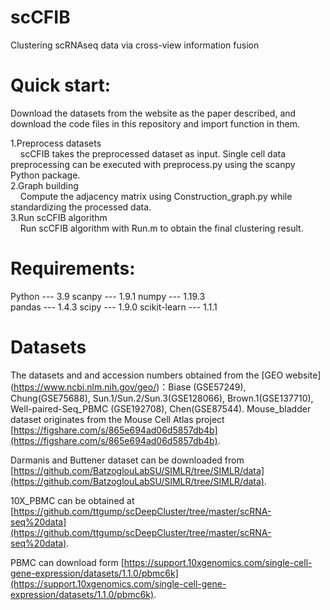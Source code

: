 # scCFIB
Clustering scRNAseq data via cross-view information fusion

# Quick start:
Download the datasets from the website as the paper described, and download the
code files in  this repository and import function in them. <br>

1.Preprocess datasets <br>
&nbsp;&nbsp;&nbsp;&nbsp;scCFIB takes the preprocessed dataset as input. Single cell data preprocessing can be executed with preprocess.py using the scanpy Python package. <br>
2.Graph building <br>
&nbsp;&nbsp;&nbsp;&nbsp;Compute the adjacency matrix using Construction_graph.py  while standardizing the processed data. <br>
3.Run scCFIB algorithm <br>
&nbsp;&nbsp;&nbsp;&nbsp;Run scCFIB algorithm with Run.m to obtain the final clustering result. <br>
# Requirements:
Python --- 3.9  scanpy --- 1.9.1  numpy --- 1.19.3 <br>
pandas --- 1.4.3  scipy --- 1.9.0  scikit-learn --- 1.1.1

# Datasets
The datasets and and accession numbers obtained from the [GEO website] (https://www.ncbi.nlm.nih.gov/geo/)：Biase (GSE57249), Chung(GSE75688), Sun.1/Sun.2/Sun.3(GSE128066), Brown.1(GSE137710), 
Well-paired-Seq_PBMC (GSE192708), Chen(GSE87544).
Mouse_bladder dataset originates from the Mouse Cell Atlas project [https://figshare.com/s/865e694ad06d5857db4b](https://figshare.com/s/865e694ad06d5857db4b). <br>

Darmanis and Buttener dataset can be downloaded from [https://github.com/BatzoglouLabSU/SIMLR/tree/SIMLR/data](https://github.com/BatzoglouLabSU/SIMLR/tree/SIMLR/data). <br>

10X_PBMC can be obtained at [https://github.com/ttgump/scDeepCluster/tree/master/scRNA-seq%20data](https://github.com/ttgump/scDeepCluster/tree/master/scRNA-seq%20data). <br>

PBMC can download form [https://support.10xgenomics.com/single-cell-gene-expression/datasets/1.1.0/pbmc6k](https://support.10xgenomics.com/single-cell-gene-expression/datasets/1.1.0/pbmc6k). <br>

